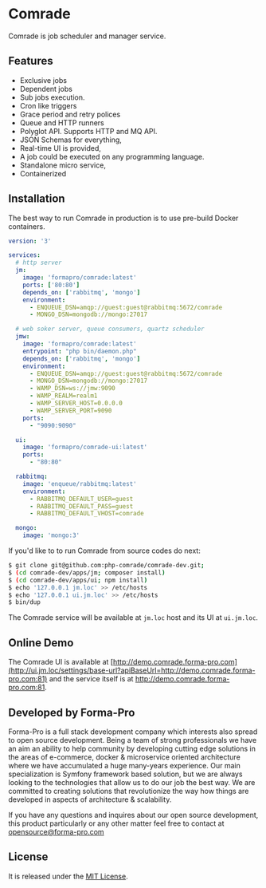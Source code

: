 # Comrade

Comrade is job scheduler and manager service.

## Features

* Exclusive jobs
* Dependent jobs
* Sub jobs execution.
* Cron like triggers
* Grace period and retry polices
* Queue and HTTP runners
* Polyglot API. Supports HTTP and MQ API.
* JSON Schemas for everything,
* Real-time UI is provided, 
* A job could be executed on any programming language. 
* Standalone micro service,
* Containerized

## Installation

The best way to run Comrade in production is to use pre-build Docker containers. 

```yaml
version: '3'

services:
  # http server
  jm:
    image: 'formapro/comrade:latest'
    ports: ['80:80']
    depends_on: ['rabbitmq', 'mongo']
    environment:
      - ENQUEUE_DSN=amqp://guest:guest@rabbitmq:5672/comrade
      - MONGO_DSN=mongodb://mongo:27017

  # web soker server, queue consumers, quartz scheduler
  jmw:
    image: 'formapro/comrade:latest'
    entrypoint: "php bin/daemon.php"
    depends_on: ['rabbitmq', 'mongo']
    environment:
      - ENQUEUE_DSN=amqp://guest:guest@rabbitmq:5672/comrade
      - MONGO_DSN=mongodb://mongo:27017
      - WAMP_DSN=ws://jmw:9090
      - WAMP_REALM=realm1
      - WAMP_SERVER_HOST=0.0.0.0
      - WAMP_SERVER_PORT=9090
    ports:
      - "9090:9090"

  ui:
    image: 'formapro/comrade-ui:latest'
    ports:
      - "80:80"

  rabbitmq:
    image: 'enqueue/rabbitmq:latest'
    environment:
      - RABBITMQ_DEFAULT_USER=guest
      - RABBITMQ_DEFAULT_PASS=guest
      - RABBITMQ_DEFAULT_VHOST=comrade

  mongo:
    image: 'mongo:3'
```

If you'd like to to run Comrade from source codes do next:

```bash
$ git clone git@github.com:php-comrade/comrade-dev.git;
$ (cd comrade-dev/apps/jm; composer install)
$ (cd comrade-dev/apps/ui; npm install)
$ echo '127.0.0.1 jm.loc' >> /etc/hosts
$ echo '127.0.0.1 ui.jm.loc' >> /etc/hosts
$ bin/dup
```

The Comrade service will be available at `jm.loc` host and its UI at `ui.jm.loc`.

## Online Demo

The Comrade UI is available at [http://demo.comrade.forma-pro.com](http://ui.jm.loc/settings/base-url?apiBaseUrl=http://demo.comrade.forma-pro.com:81) and the service itself is at http://demo.comrade.forma-pro.com:81.

## Developed by Forma-Pro

Forma-Pro is a full stack development company which interests also spread to open source development. 
Being a team of strong professionals we have an aim an ability to help community by developing cutting edge solutions in the areas of e-commerce, docker & microservice oriented architecture where we have accumulated a huge many-years experience. 
Our main specialization is Symfony framework based solution, but we are always looking to the technologies that allow us to do our job the best way. We are committed to creating solutions that revolutionize the way how things are developed in aspects of architecture & scalability.

If you have any questions and inquires about our open source development, this product particularly or any other matter feel free to contact at opensource@forma-pro.com

## License

It is released under the [MIT License](LICENSE).   